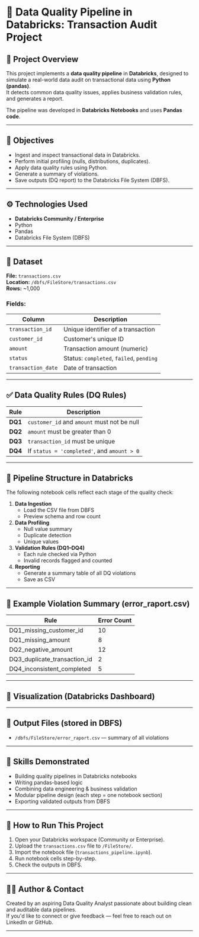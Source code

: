 # 🧠 Data Quality Pipeline in Databricks: Transaction Audit Project

## 📌 Project Overview

This project implements a **data quality pipeline** in **Databricks**, designed to simulate a real-world data audit on transactional data using **Python (pandas)**.  
It detects common data quality issues, applies business validation rules, and generates a report.

The pipeline was developed in **Databricks Notebooks** and uses **Pandas code**.

---

## 🎯 Objectives

- Ingest and inspect transactional data in Databricks.
- Perform initial profiling (nulls, distributions, duplicates).
- Apply data quality rules using Python.
- Generate a summary of violations.
- Save outputs (DQ report) to the Databricks File System (DBFS).

---

## ⚙️ Technologies Used

- **Databricks Community / Enterprise**
- Python
- Pandas
- Databricks File System (DBFS)

---

## 📁 Dataset

**File:** `transactions.csv`  
**Location:** `/dbfs/FileStore/transactions.csv`  
**Rows:** ~1,000 

### Fields:

| Column             | Description                                  |
|--------------------|----------------------------------------------|
| `transaction_id`   | Unique identifier of a transaction           |
| `customer_id`      | Customer's unique ID                         |
| `amount`           | Transaction amount (numeric)                 |
| `status`           | Status: `completed`, `failed`, `pending`     |
| `transaction_date` | Date of transaction    |

---

## ✅ Data Quality Rules (DQ Rules)

| Rule | Description |
|------|-------------|
| **DQ1** | `customer_id` and `amount` must not be null |
| **DQ2** | `amount` must be greater than 0             |
| **DQ3** | `transaction_id` must be unique             |
| **DQ4** | If `status = 'completed'`, and `amount > 0` |

---

## 🔄 Pipeline Structure in Databricks

The following notebook cells reflect each stage of the quality check:

1. **Data Ingestion**
   - Load the CSV file from DBFS
   - Preview schema and row count
2. **Data Profiling**
   - Null value summary
   - Duplicate detection
   - Unique values
3. **Validation Rules (DQ1–DQ4)**
   - Each rule checked via Python
   - Invalid records flagged and counted
4. **Reporting**
   - Generate a summary table of all DQ violations
   - Save as CSV

---

## 🧪 Example Violation Summary (error_raport.csv)

| Rule                        | Error Count |
|-----------------------------|-------------|
| DQ1_missing_customer_id     | 10          |
| DQ1_missing_amount          | 8           |
| DQ2_negative_amount         | 12          |
| DQ3_duplicate_transaction_id| 2           |
| DQ4_inconsistent_completed  | 5           |

---

## 🚀 Visualization (Databricks Dashboard)



---

## 📂 Output Files (stored in DBFS)

- `/dbfs/FileStore/error_raport.csv` — summary of all violations  

---

## 🧩 Skills Demonstrated

- Building quality pipelines in Databricks notebooks
- Writing pandas-based logic
- Combining data engineering & business validation
- Modular pipeline design (each step = one notebook section)
- Exporting validated outputs from DBFS

---

## 🚀 How to Run This Project

1. Open your Databricks workspace (Community or Enterprise).
2. Upload the `transactions.csv` file to `/FileStore/`.
3. Import the notebook file (`transactions_pipeline.ipynb`).
4. Run notebook cells step-by-step.
5. Check the outputs in DBFS.

---

## 👨‍💻 Author & Contact

Created by an aspiring Data Quality Analyst passionate about building clean and auditable data pipelines.  
If you'd like to connect or give feedback — feel free to reach out on LinkedIn or GitHub.

---


